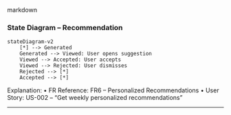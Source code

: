 markdown
### State Diagram – Recommendation

```mermaid
stateDiagram-v2
    [*] --> Generated
    Generated --> Viewed: User opens suggestion
    Viewed --> Accepted: User accepts
    Viewed --> Rejected: User dismisses
    Rejected --> [*]
    Accepted --> [*]
```
Explanation:
	•	FR Reference: FR6 – Personalized Recommendations
	•	User Story: US-002 – “Get weekly personalized recommendations”

---
